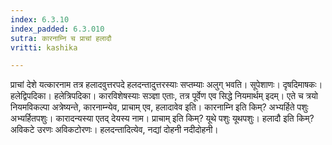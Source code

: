 ```yaml
---
index: 6.3.10
index_padded: 6.3.010
sutra: कारनाम्नि च प्राचां हलादौ
vritti: kashika

---
```

प्राचां देशे यत्कारनाम तत्र हलादवुत्तरपदे हलदन्तादुत्तरस्याः सप्तम्याः अलुग् भवति। सूपेशाणः। दृषदिमाषकः। हलेद्विपदिका। हलेत्रिपदिका। कारविशेषस्याः सञ्ज्ञा एताः, तत्र पूर्वेण एव सिद्धे नियमार्थम् इदम्। एते च त्रयो नियमविकल्पा अत्रेष्यन्ते, कारनाम्न्येव, प्राचाम् एव, हलादावेव इति। कारनाम्नि इति किम्? अभ्यर्हिते पशुः अभ्यर्हितपशुः। कारादन्यस्या एतद् देयस्य नाम। प्राचाम् इति किम्? यूथे पशुः यूथपशुः। हलादौ इति किम्? अविकटे उरणः अविकटोरणः। हलदन्तादित्येव, नद्यां दोहनी नदीदोहनी।